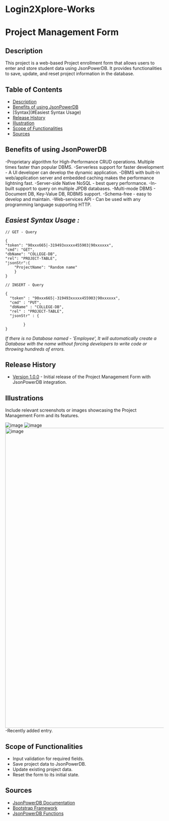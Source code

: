 # Login2Xplore-Works
# Project Management Form

## Description
This project is a web-based Project enrollment form that allows users to enter and store student data using JsonPowerDB. It provides functionalities to save, update, and reset project information in the database.

## Table of Contents
- [Description](#description)
- [Benefits of using JsonPowerDB](#benefits-of-using-jsonpowerdb)
- [Syntax](#Easiest Syntax Usage)
- [Release History](#release-history)
- [Illustration ](#illustration)
- [Scope of Functionalities](#scope-of-functionalities)
- [Sources](#sources)

## Benefits of using JsonPowerDB
-Proprietary algorithm for High-Performance CRUD operations. Multiple times faster than popular DBMS.
-Serverless support for faster development - A UI developer can develop the dynamic application.
-DBMS with built-in web/application server and embedded caching makes the performance lightning fast.
-Server-side Native NoSQL - best query performance.
-In-built support to query on multiple JPDB databases.
-Multi-mode DBMS - Document DB, Key-Value DB, RDBMS support.
-Schema-free - easy to develop and maintain.
-Web-services API - Can be used with any programming language supporting HTTP.

## *Easiest Syntax Usage :*
    
    // GET - Query
    
    {
    "token": "90xxx665|-319493xxxxx455903|90xxxxxx",
    "cmd": "GET",
    "dbName": "COLLEGE-DB",
    "rel": "PROJECT-TABLE",
    "jsonStr":{
        "ProjectName": "Random name"
        }
    }
    
    // INSERT - Query
    
    {
      "token" : "90xxx665|-319493xxxxx455903|90xxxxxx",
      "cmd" : "PUT",
      "dbName" : "COLLEGE-DB",
      "rel" : "PROJECT-TABLE",
      "jsonStr" : {
        
            }
    }
    
*If there is no Database named - 'Employee', It will automatically create a Database with the name without forcing developers to write code or throwing hundreds of errors.*

## Release History
- [Version 1.0.0](https://github.com/your-username/your-repo/releases/tag/v1.0.0) - Initial release of the Project Management Form with JsonPowerDB integration.



## Illustrations
Include relevant screenshots or images showcasing the Project Management Form and its features.

![image](https://github.com/Rhythm-cmd/ProjectManagementForm/assets/67383671/fdb4935b-0ef9-4fc0-b868-e14590c71701)
![image](https://github.com/Rhythm-cmd/ProjectManagementForm/assets/67383671/7031de29-e2cd-4f17-88fd-06c27b243ce8)
<img width="953" alt="image" src="https://github.com/Rhythm-cmd/ProjectManagementForm/assets/67383671/a911d6cc-3e0e-43b4-ba3b-d646814b811e">
-Recently added entry.




## Scope of Functionalities
- Input validation for required fields.
- Save project data to JsonPowerDB.
- Update existing project data.
- Reset the form to its initial state.

## Sources
- [JsonPowerDB Documentation](https://login2explore.com/jpdb/docs.html)
- [Bootstrap Framework](https://getbootstrap.com/)
- [JsonPowerDB Functions](https://login2explore.com/jpdb/resources/js/0.0.4/jpdb-commons.js)
